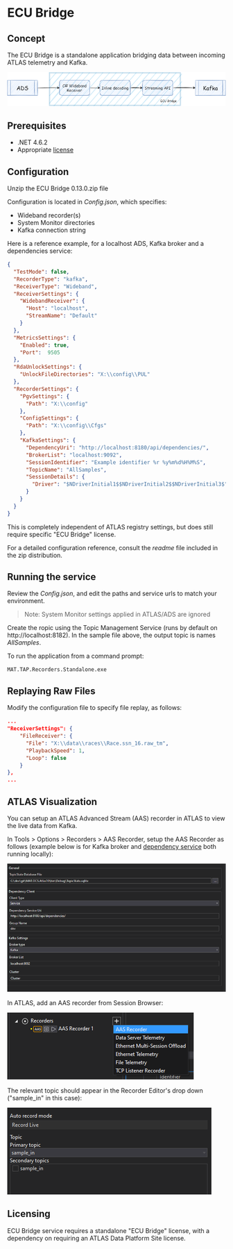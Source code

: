 # ECU Bridge

## Concept

The ECU Bridge is a standalone application bridging data between incoming ATLAS telemetry and Kafka.

![ecu-bridge.drawio.png](./assets/ecu-bridge.drawio.png)

## Prerequisites

- .NET 4.6.2
- Appropriate [license](#licensing)

## Configuration

Unzip the ECU Bridge 0.13.0.zip file

Configuration is located in _Config.json_, which specifies:

- Wideband recorder(s)
- System Monitor directories
- Kafka connection string

Here is a reference example, for a localhost ADS, Kafka broker and a dependencies service:

```json 
{
  "TestMode": false, 
  "RecorderType": "kafka",
  "ReceiverType": "Wideband",
  "ReceiverSettings": {
    "WidebandReceiver": {
      "Host": "localhost",
      "StreamName": "Default"
    }
  },
  "MetricsSettings": {
    "Enabled": true,
    "Port":  9505 
  },
  "RdaUnlockSettings": {
    "UnlockFileDirectories": "X:\\config\\PUL"
  },
  "RecorderSettings": {
    "PgvSettings": {
      "Path": "X:\\config"
    },
    "ConfigSettings": {
      "Path": "X:\\config\\Cfgs"
    },
    "KafkaSettings": {
      "DependencyUri": "http://localhost:8180/api/dependencies/",
      "BrokerList": "localhost:9092",
      "SessionIdentifier": "Example identifier %r %y%m%d%H%M%S",
      "TopicName": "AllSamples",
      "SessionDetails": {
        "Driver": "$NDriverInitial1$$NDriverInitial2$$NDriverInitial3$"
      }
    }
  }
}
```

This is completely independent of ATLAS registry settings, but does still require specific "ECU Bridge" license.

For a detailed configuration reference, consult the _readme_ file included in the zip distribution.

## Running the service

Review the _Config.json_, and edit the paths and service urls to match your environment.

> Note: System Monitor settings applied in ATLAS/ADS are ignored

Create the ropic using the Topic Management Service (runs by default on http://localhost:8182). In the sample file above, the output topic is names _AllSamples_.

To run the application from a command prompt:

```
MAT.TAP.Recorders.Standalone.exe
```

## Replaying Raw Files

Modify the configuration file to specify file replay, as follows:

```json
...
"ReceiverSettings": {
    "FileReceiver": {
      "File": "X:\\data\\races\\Race.ssn_16.raw_tm",
      "PlaybackSpeed": 1,
      "Loop": false
    }
},
...
```

<!-- TODO: Find out if the following section is still valid
refer to: https://mclarenappliedtechnologies.zendesk.com/knowledge/articles/360010656973/en-us?brand_id=1083465
## Limitations

This preview service forwards only samples and laps.

It does support backfill, but does not yet provide resampling, latency or coverage control.
Events are not yet supported.

You cannot select subsets of parameters - this service streams everything. This is ideal for use cases centered on export and data movement, but less useful for model execution. -->

## ATLAS Visualization

You can setup an ATLAS Advanced Stream (AAS) recorder in ATLAS to view the live data from Kafka.

In Tools > Options > Recorders > AAS Recorder, setup the AAS Recorder as follows (example below is for Kafka broker and [dependency service](./#dependencies-service.md) both running locally):

![aas-recorder-config.png](./assets/aas-recorder-config.png)

In ATLAS, add an AAS recorder from Session Browser:

![add-aas-recorder.png](./assets/add-aas-recorder.png)

The relevant topic should appear in the Recorder Editor's drop down ("sample_in" in this case):

![aas-recorder-editor.png](./assets/aas-recorder-editor.png) 

## Licensing

ECU Bridge service requires a standalone "ECU Bridge" license, with a dependency on requiring an ATLAS Data Platform Site license. 